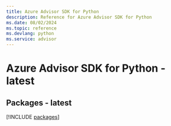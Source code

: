 ```yaml
---
title: Azure Advisor SDK for Python
description: Reference for Azure Advisor SDK for Python
ms.date: 08/02/2024
ms.topic: reference
ms.devlang: python
ms.service: advisor
---
```

# Azure Advisor SDK for Python - latest
## Packages - latest
[!INCLUDE [packages](advisor-index.md)]